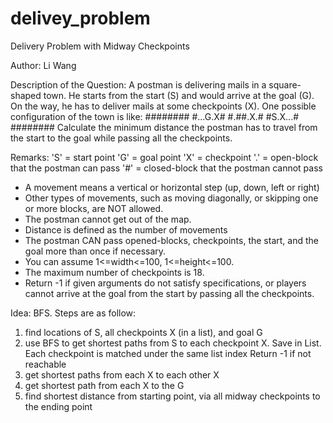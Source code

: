 # delivey_problem
Delivery Problem with Midway Checkpoints

Author: Li Wang

Description of the Question:
A postman is delivering mails in a square-shaped town. He starts from the start (S) and would arrive at the goal (G). 
On the way, he has to deliver mails at some checkpoints (X).
One possible configuration of the town is like:
########
#...G.X#
#.##.X.#
#S.X...#
########
Calculate the minimum distance the postman has to travel from the start to the goal while passing all the checkpoints. 

Remarks:
'S' = start point
'G' = goal point
'X' = checkpoint
'.' = open-block that the postman can pass
'#' = closed-block that the postman cannot pass
- A movement means a vertical or horizontal step (up, down, left or right)
- Other types of movements, such as moving diagonally, or skipping one or more blocks, are NOT allowed.
- The postman cannot get out of the map.
- Distance is defined as the number of movements
- The postman CAN pass opened-blocks, checkpoints, the start, and the goal more than once if necessary.
- You can assume 1<=width<=100, 1<=height<=100.
- The maximum number of checkpoints is 18.
- Return -1 if given arguments do not satisfy specifications, or players cannot arrive at the goal from the start by
passing all the checkpoints. 

Idea: BFS. Steps are as follow:
1. find locations of S, all checkpoints X (in a list), and goal G
2. use BFS to get shortest paths from S to each checkpoint X. Save in List.
Each checkpoint is matched under the same list index
Return -1 if not reachable
3. get shortest paths from each X to each other X
4. get shortest path from each X to the G
5. find shortest distance from starting point, via all midway checkpoints to the ending point
